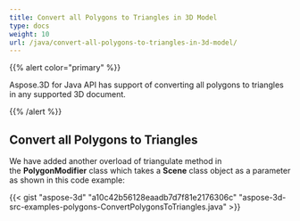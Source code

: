 ```yaml
---
title: Convert all Polygons to Triangles in 3D Model
type: docs
weight: 10
url: /java/convert-all-polygons-to-triangles-in-3d-model/
---
```


{{% alert color="primary" %}} 

Aspose.3D for Java API has support of converting all polygons to triangles in any supported 3D document.

{{% /alert %}} 
## **Convert all Polygons to Triangles**
We have added another overload of triangulate method in the **PolygonModifier** class which takes a **Scene** class object as a parameter as shown in this code example:

{{< gist "aspose-3d" "a10c42b56128eaadb7d7f81e2176306c" "aspose-3d-src-examples-polygons-ConvertPolygonsToTriangles.java" >}}
